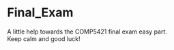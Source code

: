 # Final_Exam
A little help towards the COMP5421 final exam easy part.<br />
Keep calm and good luck!
